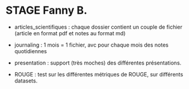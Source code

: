 # STAGE Fanny B.

- articles_scientifiques : chaque dossier contient un couple de fichier (article en format pdf et notes au format md)

- journaling : 1 mois = 1 fichier, avc pour chaque mois des notes quotidiennes

- presentation : support (très moches) des différentes présentations. 

- ROUGE : test sur les différentes métriques de ROUGE, sur différents datasets. 

